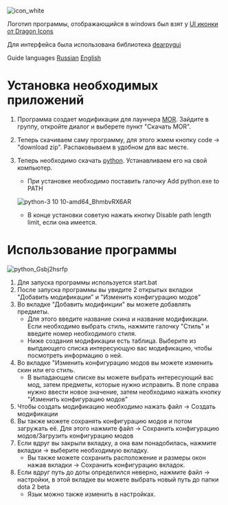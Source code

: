 ![icon_white](https://github.com/Kynomi/SD2MC/assets/98938787/9b451724-0380-467f-a4ab-c8e3301ec60b)

Логотип программы, отображающийся в windows был взят у [UI иконки от Dragon Icons](https://www.flaticon.com/ru/free-icons/ui)

Для интерфейса была использована библиотека [dearpygui](https://github.com/hoffstadt/DearPyGui)

Guide languages [Russian](README.md) [English](Resources/Readme/Readme.eng.md)

# Установка необходимых приложений
1. Программа создает модификации для лаунчера [MOR](https://vk.com/amir4anmods). Зайдите в группу, откройте диалог и выберете пункт "Скачать MOR".
2. Теперь скачиваем саму программу, для этого жмем кнопку code -> "download zip". Распаковываем в удобном для вас месте.
3. Теперь необходимо скачать [python](https://python.org/download). Устанавливаем его на свой компьютер.
   - При установке необходимо поставить галочку Add python.exe to PATH

   ![python-3 10 10-amd64_BhmbvRX6AR](https://github.com/Kynomi/SD2MC/assets/98938787/a35486f3-a7c8-4b74-9fc4-584dd8cb7815)
   
   - В конце установки советую нажать кнопку Disable path length limit, если она имеется.
# Использование программы

![python_Gsbj2hsrfp](https://github.com/Kynomi/SD2MC/assets/98938787/057dbf99-95d2-4c9c-93e8-2ba0bc6d0430)

1. Для запуска программы используется start.bat
2. После запуска программы вы увидите 2 открытых вкладки "Добавить модификации" и "Изменить конфигурацию модов"
3. Во вкладке "Добавить модификции" вы можете добавлять предметы.
   - Для этого введите название скина и название модификации. Если необходимо выбрать стиль, нажмите галочку "Стиль" и введите номер необходимого стиля.
   - Ниже создания модификации есть таблица. Выберите из выпдающего списка интересующую вас модификацию, чтобы посмотреть информацию о ней.
4. Во вкладке "Изменить конфигурацию модов вы можете изменить скин или его стиль.
   - В выпадающем списке вы можете выбрать интересующий вас мод, затем предметы, которые нужно исправить. В поле справа нужно ввести новое значение, затем необходимо нажать кнопку "Изменить конфигурацию модов"
5. Чтобы создать модификацию необходимо нажать файл -> Создать модификации
6. Вы также можете сохранять конфигурацию модов и потом загружать её. Для этого нажмите файл -> Сохранить конфигурацию модов/Загрузить конфигурацию модов
7. Если вдруг вы закрыли вкладку, а она вам понадобилась, нажмите вкладки -> выберите необходимую вкладку.
   - Вы также можете сохранить расположение и размеры окон нажав вкладки -> Сохранить конфигурацию вкладок.
8. Если вдруг путь до доты определился неверно, нажмите файл -> настройки, в этой вкладке вы можете выбрать новый путь до папки dota 2 beta
   - Язык можно также изменить в настройках.
